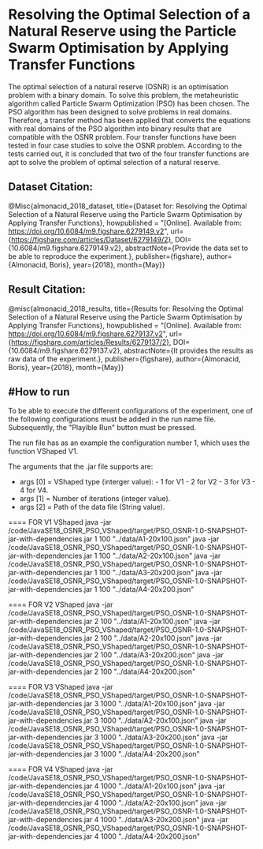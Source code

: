 # Resolving the Optimal Selection of a Natural Reserve using the Particle Swarm Optimisation by Applying Transfer Functions

The optimal selection of a natural reserve (OSNR) is an optimisation problem
with a binary domain. To solve this problem, the metaheuristic algorithm called
Particle Swarm Optimization (PSO) has been chosen. The PSO algorithm has been
designed to solve problems in real domains. Therefore, a transfer method has
been applied that converts the equations with real domains of the PSO algorithm
into binary results that are compatible with the OSNR problem. Four transfer
functions have been tested in four case studies to solve the OSNR problem.
According to the tests carried out, it is concluded that two of the four
transfer functions are apt to solve the problem of optimal selection of a
natural reserve.



Dataset Citation:
----------------
@Misc{almonacid_2018_dataset,
title={Dataset for: Resolving the Optimal Selection of a Natural Reserve using the Particle Swarm Optimisation by Applying Transfer Functions},
howpublished = "[Online]. Available from: https://doi.org/10.6084/m9.figshare.6279149.v2",
url={https://figshare.com/articles/Dataset/6279149/2},
DOI={10.6084/m9.figshare.6279149.v2}, abstractNote={Provide the data set to be able to reproduce the experiment.},
publisher={figshare},
author={Almonacid, Boris},
year={2018},
month={May}}


Result Citation:
---------------
@misc{almonacid_2018_results, title={Results for: Resolving the Optimal Selection of a Natural Reserve using the Particle Swarm Optimisation by Applying Transfer Functions},
howpublished = "[Online]. Available from: https://doi.org/10.6084/m9.figshare.6279137.v2",
url={https://figshare.com/articles/Results/6279137/2}, DOI={10.6084/m9.figshare.6279137.v2},
abstractNote={It provides the results as raw data of the experiment.},
publisher={figshare},
author={Almonacid, Boris},
year={2018},
month={May}}


#How to run
-----------

To be able to execute the different configurations of the experiment, one of the following configurations must be added in the run name file. Subsequently, the "Playible Run" button must be pressed.

The run file has as an example the configuration number 1, which uses the function VShaped V1.

The arguments that the .jar file supports are:
- args [0] = VShaped type (interger value):
             - 1 for V1
             - 2 for V2
             - 3 for V3
             - 4 for V4.
- args [1] = Number of iterations (integer value).
- args [2] = Path of the data file (String value).

==== FOR V1 VShaped
java -jar /code/JavaSE18_OSNR_PSO_VShaped/target/PSO_OSNR-1.0-SNAPSHOT-jar-with-dependencies.jar 1 100 "../data/A1-20x100.json"
java -jar /code/JavaSE18_OSNR_PSO_VShaped/target/PSO_OSNR-1.0-SNAPSHOT-jar-with-dependencies.jar 1 100 "../data/A2-20x100.json"
java -jar /code/JavaSE18_OSNR_PSO_VShaped/target/PSO_OSNR-1.0-SNAPSHOT-jar-with-dependencies.jar 1 100 "../data/A3-20x200.json"
java -jar /code/JavaSE18_OSNR_PSO_VShaped/target/PSO_OSNR-1.0-SNAPSHOT-jar-with-dependencies.jar 1 100 "../data/A4-20x200.json"

==== FOR V2 VShaped
java -jar /code/JavaSE18_OSNR_PSO_VShaped/target/PSO_OSNR-1.0-SNAPSHOT-jar-with-dependencies.jar 2 100 "../data/A1-20x100.json"
java -jar /code/JavaSE18_OSNR_PSO_VShaped/target/PSO_OSNR-1.0-SNAPSHOT-jar-with-dependencies.jar 2 100 "../data/A2-20x100.json"
java -jar /code/JavaSE18_OSNR_PSO_VShaped/target/PSO_OSNR-1.0-SNAPSHOT-jar-with-dependencies.jar 2 100 "../data/A3-20x200.json"
java -jar /code/JavaSE18_OSNR_PSO_VShaped/target/PSO_OSNR-1.0-SNAPSHOT-jar-with-dependencies.jar 2 100 "../data/A4-20x200.json"

==== FOR V3 VShaped
java -jar /code/JavaSE18_OSNR_PSO_VShaped/target/PSO_OSNR-1.0-SNAPSHOT-jar-with-dependencies.jar 3 1000 "../data/A1-20x100.json"
java -jar /code/JavaSE18_OSNR_PSO_VShaped/target/PSO_OSNR-1.0-SNAPSHOT-jar-with-dependencies.jar 3 1000 "../data/A2-20x100.json"
java -jar /code/JavaSE18_OSNR_PSO_VShaped/target/PSO_OSNR-1.0-SNAPSHOT-jar-with-dependencies.jar 3 1000 "../data/A3-20x200.json"
java -jar /code/JavaSE18_OSNR_PSO_VShaped/target/PSO_OSNR-1.0-SNAPSHOT-jar-with-dependencies.jar 3 1000 "../data/A4-20x200.json"

==== FOR V4 VShaped
java -jar /code/JavaSE18_OSNR_PSO_VShaped/target/PSO_OSNR-1.0-SNAPSHOT-jar-with-dependencies.jar 4 1000 "../data/A1-20x100.json"
java -jar /code/JavaSE18_OSNR_PSO_VShaped/target/PSO_OSNR-1.0-SNAPSHOT-jar-with-dependencies.jar 4 1000 "../data/A2-20x100.json"
java -jar /code/JavaSE18_OSNR_PSO_VShaped/target/PSO_OSNR-1.0-SNAPSHOT-jar-with-dependencies.jar 4 1000 "../data/A3-20x200.json"
java -jar /code/JavaSE18_OSNR_PSO_VShaped/target/PSO_OSNR-1.0-SNAPSHOT-jar-with-dependencies.jar 4 1000 "../data/A4-20x200.json"